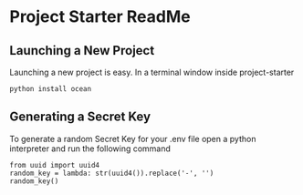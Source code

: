 # Project Starter ReadMe

## Launching a New Project
Launching a new project is easy.
In a terminal window inside project-starter

~~~~
python install ocean
~~~~

## Generating a Secret Key
To generate a random Secret Key for your .env file open a python interpreter
and run the following command

~~~~
from uuid import uuid4
random_key = lambda: str(uuid4()).replace('-', '')
random_key()
~~~~